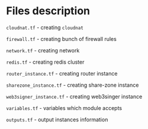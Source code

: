 # Files description

`cloudnat.tf` - creating `cloudnat`

`firewall.tf` - creating bunch of firewall rules

`network.tf` - creating network

`redis.tf` - creating redis cluster

`router_instance.tf` - creating router instance

`sharezone_instance.tf` - creating share-zone instance

`web3signer_instance.tf` - creating web3singer instance

`variables.tf` - variables which module accepts

`outputs.tf` - output instances information
